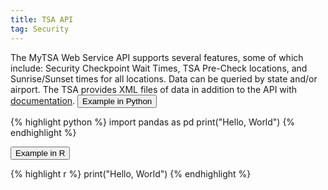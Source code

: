 ```yaml
---
title: TSA API
tag: Security
---
```


The MyTSA Web Service API supports several features, some of which include: Security Checkpoint Wait Times, TSA Pre-Check locations, and Sunrise/Sunset times for all locations.
Data can be queried by state and/or airport. The TSA provides XML files of data in addition to the API with [documentation](https://www.dhs.gov/mytsa-api-documentation).
<button data-toggle="collapse" data-target="#tsa-python" type="button" class="btn btn-secondary btn-lg btn-block">Example in Python</button>
<div id="tsa-python" class="collapse">
{% highlight python %}
import pandas as pd
print("Hello, World")
{% endhighlight %}
</div>

<button data-toggle="collapse" data-target="#tsa-r" type="button" class="btn btn-secondary btn-lg btn-block">Example in R</button>
<div id="tsa-r" class="collapse">
{% highlight r %}
print("Hello, World")
{% endhighlight %}
</div>

